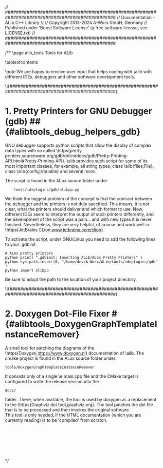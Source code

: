 // #################################################################################################
//  Documentation - ALib C++ Library
//
//  Copyright 2013-2024 A-Worx GmbH, Germany
//  Published under 'Boost Software License' (a free software license, see LICENSE.txt)
// #################################################################################################

/**
\page alib_tools      Tools for ALib

\tableofcontents

\note We are happy to receive user input that helps coding with \alib with different IDEs,
      debuggers and other software development tools.


\I{################################################################################################}
# 1. Pretty Printers for GNU Debugger (gdb) ## {#alibtools_debug_helpers_gdb}

GNU debugger supports python scripts that allow the display of complex data types with so called
\https{pretty printers,sourceware.org/gdb/onlinedocs/gdb/Pretty-Printing-API.html#Pretty-Printing-API}.
\alib provides such script for some of its most important classes, for example, all string types,
class \alib{files;File}, class \alib{config;Variable} and several more.

The script is found in the ALox source folder under

        tools/ideplugins/gdb/alibpp.py

We think the biggest problem of the concept is that the contract between the debugger and
the printers is not duly specified. This means, it is not clear, what the printers should deliver
and which format to use. Now, different IDEs seem to interpret the output of such printers 
differently, and the development of the script was a pain... and with new types it is never finished.
Nevertheless, they are very helpful, of course and work well in 
\https{JetBrains CLion,www.jetbrains.com/clion}

To activate the script, under GNU/Linux you need to add the following lines to your
<c>.gdbinit</c>:

    # ALox pretty printers
    python print( ".gdbinit: Inserting ALib/ALox Pretty Printers" )
    python sys.path.insert(0, "/home/dev/A-Worx/ALib/tools/ideplugins/gdb" )
    python import alibpp

Be sure to adopt the path to the location of your project directory.


\I{################################################################################################}
# 2. Doxygen Dot-File Fixer # {#alibtools_DoxygenGraphTemplateInstanceRemover}
A small tool for patching the diagrams of the \https{Doxygen,https://www.doxygen.nl}
documentation of \alib.
The cmake project is found in the ALox source folder under:

    tools/DoxygenGraphTemplateInstanceRemover

It consists only of a single \e main.cpp file and the CMake target is configured to write
the release version into the

    docs/

folder. There, when available, the tool is used by doxygen as a replacement to the
\https{Graphviz dot tool,graphviz.org}. The tool patches the dot file that is to be processed
and then invokes the original software.<br>
This tool is only needed, if the HTML documentation (which you are currently reading) is to
be 'compiled' from scratch.

<br><br><br><br><br><br> */
